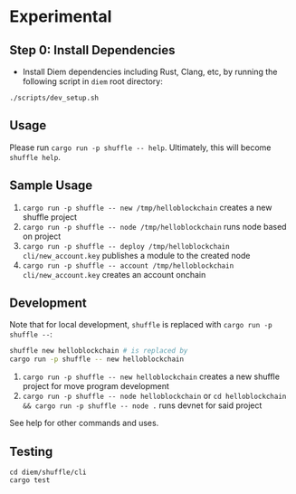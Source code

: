# Experimental

## Step 0: Install Dependencies

- Install Diem dependencies including Rust, Clang, etc, by running the following script in `diem` root directory:
```
./scripts/dev_setup.sh
```

## Usage

Please run `cargo run -p shuffle -- help`. Ultimately, this will become
`shuffle help`.

## Sample Usage

1. `cargo run -p shuffle -- new /tmp/helloblockchain` creates a new shuffle project
2. `cargo run -p shuffle -- node /tmp/helloblockchain` runs node based on project
3. `cargo run -p shuffle -- deploy /tmp/helloblockchain cli/new_account.key` publishes a module to the created node
3. `cargo run -p shuffle -- account /tmp/helloblockchain cli/new_account.key` creates an account onchain

## Development

Note that for local development, `shuffle` is replaced with `cargo run -p shuffle --`:

```bash
shuffle new helloblockchain # is replaced by
cargo run -p shuffle -- new helloblockchain
```

1. `cargo run -p shuffle -- new helloblockchain` creates a new shuffle project for move program development
2. `cargo run -p shuffle -- node helloblockchain` or `cd helloblockchain && cargo run -p shuffle -- node .` runs devnet for said project

See help for other commands and uses.

## Testing

```
cd diem/shuffle/cli
cargo test
```
